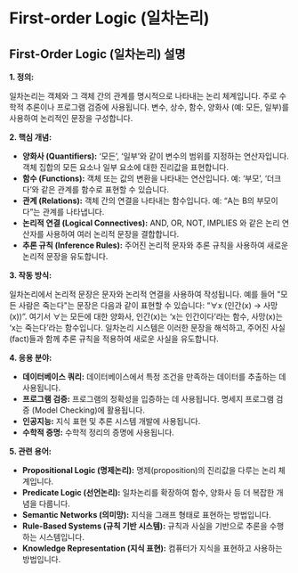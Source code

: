 # First‑order Logic (일차논리)

## First-Order Logic (일차논리) 설명

**1. 정의:**

일차논리는 객체와 그 객체 간의 관계를 명시적으로 나타내는 논리 체계입니다. 주로 수학적 추론이나 프로그램 검증에 사용됩니다. 변수, 상수, 함수, 양화사 (예: 모든, 일부)를 사용하여 논리적인 문장을 구성합니다.

**2. 핵심 개념:**

*   **양화사 (Quantifiers):** ‘모든’, ‘일부’와 같이 변수의 범위를 지정하는 연산자입니다. 객체 집합의 모든 요소나 일부 요소에 대한 진리값을 표현합니다.
*   **함수 (Functions):** 객체 또는 값의 변환을 나타내는 연산입니다.  예: ‘부모’, ‘더크다’와 같은 관계를 함수로 표현할 수 있습니다.
*   **관계 (Relations):** 객체 간의 연결을 나타내는 함수입니다.  예: “A는 B의 부모이다”는 관계를 나타냅니다.
*   **논리적 연결 (Logical Connectives):** AND, OR, NOT, IMPLIES 와 같은 논리 연산자를 사용하여 여러 논리적 문장을 결합합니다.
*   **추론 규칙 (Inference Rules):** 주어진 논리적 문자와 추론 규칙을 사용하여 새로운 논리적 문장을 유도합니다.

**3. 작동 방식:**

일차논리에서 논리적 문장은 문자와 논리적 연결을 사용하여 작성됩니다. 예를 들어 "모든 사람은 죽는다"는 문장은 다음과 같이 표현할 수 있습니다: “∀x (인간(x) → 사망(x))”. 여기서 ∀는 모든에 대한 양화사, 인간(x)는 ‘x는 인간이다’라는 함수, 사망(x)는 ‘x는 죽는다’라는 함수입니다.  일차논리 시스템은 이러한 문장을 해석하고, 주어진 사실(fact)들과 함께 추론 규칙을 적용하여 새로운 사실을 유도합니다.

**4. 응용 분야:**

*   **데이터베이스 쿼리:** 데이터베이스에서 특정 조건을 만족하는 데이터를 추출하는 데 사용됩니다.
*   **프로그램 검증:** 프로그램의 정확성을 입증하는 데 사용됩니다.  명세지 프로그램 검증 (Model Checking)에 활용됩니다.
*   **인공지능:** 지식 표현 및 추론 시스템 개발에 사용됩니다.
*   **수학적 증명:** 수학적 정리의 증명에 사용됩니다.

**5. 관련 용어:**

*   **Propositional Logic (명제논리):**  명제(proposition)의 진리값을 다루는 논리 체계입니다.
*   **Predicate Logic (선언논리):**  일차논리를 확장하여 함수, 양화사 등 더 복잡한 개념을 다룹니다.
*   **Semantic Networks (의미망):**  지식을 그래프 형태로 표현하는 방법입니다.
*   **Rule-Based Systems (규칙 기반 시스템):**  규칙과 사실을 기반으로 추론을 수행하는 시스템입니다.
*   **Knowledge Representation (지식 표현):** 컴퓨터가 지식을 표현하고 사용하는 방법입니다.
